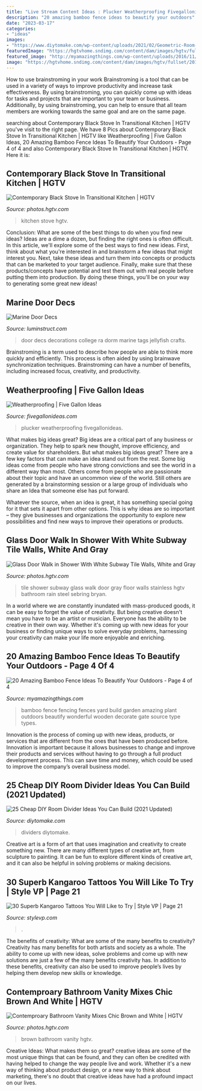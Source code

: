 ```yaml
---
title: "Live Stream Content Ideas : Plucker Weatherproofing Fivegallonideas"
description: "20 amazing bamboo fence ideas to beautify your outdoors"
date: "2023-03-17"
categories:
- "ideas"
images:
- "https://www.diytomake.com/wp-content/uploads/2021/02/Geometric-Room-Divider.jpg"
featuredImage: "https://hgtvhome.sndimg.com/content/dam/images/hgtv/fullset/2016/5/18/0/FOD16_Lisa-Furey_Kitchen-Dining_7.jpg.rend.hgtvcom.616.924.suffix/1463583209486.jpeg"
featured_image: "http://myamazingthings.com/wp-content/uploads/2016/11/beautiful-bamboo-fencing_amazing-backyard_wooden-brown-gate_big-white-and-grey-stone-1024x668.jpg"
image: "https://hgtvhome.sndimg.com/content/dam/images/hgtv/fullset/2016/9/1/0/IS-Architecture_Woodsy-Modern_19.jpg.rend.hgtvcom.616.924.suffix/1472746899718.jpeg"
---
```



How to use brainstroming in your work
Brainstroming is a tool that can be used in a variety of ways to improve productivity and increase task effectiveness. By using brainstroming, you can quickly come up with ideas for tasks and projects that are important to your team or business. Additionally, by using brainstroming, you can help to ensure that all team members are working towards the same goal and are on the same page.

	

		
searching about Contemporary Black Stove In Transitional Kitchen | HGTV you've visit to the right page. We have 8 Pics about Contemporary Black Stove In Transitional Kitchen | HGTV like Weatherproofing | Five Gallon Ideas, 20 Amazing Bamboo Fence Ideas To Beautify Your Outdoors - Page 4 of 4 and also Contemporary Black Stove In Transitional Kitchen | HGTV. Here it is:
		
    
## Contemporary Black Stove In Transitional Kitchen | HGTV

<img loading=lazy src="https://hgtvhome.sndimg.com/content/dam/images/hgtv/fullset/2016/5/18/0/FOD16_Lisa-Furey_Kitchen-Dining_7.jpg.rend.hgtvcom.616.924.suffix/1463583209486.jpeg" onerror="this.onerror=null;this.src='https://tse3.mm.bing.net/th?id=OIP.PL0MblLvk3lHT0kBiAk9qgHaLH&amp;pid=15.1';" alt="Contemporary Black Stove In Transitional Kitchen | HGTV">

_Source: photos.hgtv.com_

>kitchen stove hgtv. 

	

Conclusion: What are some of the best things to do when you find new ideas?
Ideas are a dime a dozen, but finding the right ones is often difficult. In this article, we'll explore some of the best ways to find new ideas. First, think about what you're interested in and brainstorm a few ideas that might interest you. Next, take these ideas and turn them into concepts or products that can be marketed to your target audience. Finally, make sure that these products/concepts have potential and test them out with real people before putting them into production. By doing these things, you'll be on your way to generating some great new ideas!

    
## Marine Door Decs

<img loading=lazy src="http://www.luminstruct.com/uploads/2/5/5/3/25536325/4b0b5405812d7888831465fa18f6bf99_2_orig.jpg" onerror="this.onerror=null;this.src='https://tse3.mm.bing.net/th?id=OIP.DHfKS0tRFp2fFD1Rj7t3nQAAAA&amp;pid=15.1';" alt="Marine Door Decs">

_Source: luminstruct.com_

>door decs decorations college ra dorm marine tags jellyfish crafts. 

	

Brainstroming is a term used to describe how people are able to think more quickly and efficiently. This process is often aided by using brainwave synchronization techniques. Brainstroming can have a number of benefits, including increased focus, creativity, and productivity.

    
## Weatherproofing | Five Gallon Ideas

<img loading=lazy src="https://fivegallonideas.com/wp-content/uploads/2013/06/chicken-plucker.jpg" onerror="this.onerror=null;this.src='https://tse1.mm.bing.net/th?id=OIP.FZWO32hgHkk8H1jjKlUmVwHaH6&amp;pid=15.1';" alt="Weatherproofing | Five Gallon Ideas">

_Source: fivegallonideas.com_

>plucker weatherproofing fivegallonideas. 

	

What makes big ideas great?
Big ideas are a critical part of any business or organization. They help to spark new thought, improve efficiency, and create value for shareholders. But what makes big ideas great? There are a few key factors that can make an idea stand out from the rest.
Some big ideas come from people who have strong convictions and see the world in a different way than most. Others come from people who are passionate about their topic and have an uncommon view of the world. Still others are generated by a brainstorming session or a large group of individuals who share an Idea that someone else has put forward.

Whatever the source, when an idea is great, it has something special going for it that sets it apart from other options. This is why ideas are so important – they give businesses and organizations the opportunity to explore new possibilities and find new ways to improve their operations or products.

    
## Glass Door Walk In Shower With White Subway Tile Walls, White And Gray

<img loading=lazy src="https://hgtvhome.sndimg.com/content/dam/images/hgtv/fullset/2016/8/12/4/Bryan-Sebring_Maxine-Bathroom_7.jpg.rend.hgtvcom.616.924.suffix/1471013484248.jpeg" onerror="this.onerror=null;this.src='https://tse1.mm.bing.net/th?id=OIP.3S7OLx3Md-ifiaiPLtnvpgHaLH&amp;pid=15.1';" alt="Glass Door Walk in Shower With White Subway Tile Walls, White and Gray">

_Source: photos.hgtv.com_

>tile shower subway glass walk door gray floor walls stainless hgtv bathroom rain steel sebring bryan. 

	

In a world where we are constantly inundated with mass-produced goods, it can be easy to forget the value of creativity. But being creative doesn't mean you have to be an artist or musician. Everyone has the ability to be creative in their own way. Whether it's coming up with new ideas for your business or finding unique ways to solve everyday problems, harnessing your creativity can make your life more enjoyable and enriching.

    
## 20 Amazing Bamboo Fence Ideas To Beautify Your Outdoors - Page 4 Of 4

<img loading=lazy src="http://myamazingthings.com/wp-content/uploads/2016/11/beautiful-bamboo-fencing_amazing-backyard_wooden-brown-gate_big-white-and-grey-stone-1024x668.jpg" onerror="this.onerror=null;this.src='https://tse4.mm.bing.net/th?id=OIP.rk2WvibDBuMkP8jiCzyolwHaE1&amp;pid=15.1';" alt="20 Amazing Bamboo Fence Ideas To Beautify Your Outdoors - Page 4 of 4">

_Source: myamazingthings.com_

>bamboo fence fencing fences yard build garden amazing plant outdoors beautify wonderful wooden decorate gate source type types. 

	

Innovation is the process of coming up with new ideas, products, or services that are different from the ones that have been produced before. Innovation is important because it allows businesses to change and improve their products and services without having to go through a full product development process. This can save time and money, which could be used to improve the company’s overall business model.

    
## 25 Cheap DIY Room Divider Ideas You Can Build (2021 Updated)

<img loading=lazy src="https://www.diytomake.com/wp-content/uploads/2021/02/Geometric-Room-Divider.jpg" onerror="this.onerror=null;this.src='https://tse1.mm.bing.net/th?id=OIP.VGiMJtloDrdbCg9ta6hC-AHaJG&amp;pid=15.1';" alt="25 Cheap DIY Room Divider Ideas You Can Build (2021 Updated)">

_Source: diytomake.com_

>dividers diytomake. 

	

Creative art is a form of art that uses imagination and creativity to create something new. There are many different types of creative art, from sculpture to painting. It can be fun to explore different kinds of creative art, and it can also be helpful in solving problems or making decisions.

    
## 30 Superb Kangaroo Tattoos You Will Like To Try | Style VP | Page 21

<img loading=lazy src="http://www.stylevp.com/wp-content/uploads/2020/08/1-Kangaroo-Tattoos.jpg" onerror="this.onerror=null;this.src='https://tse3.mm.bing.net/th?id=OIP.oNbYqweh7HT94xXgFwnrqQHaK1&amp;pid=15.1';" alt="30 Superb Kangaroo Tattoos You Will Like to Try | Style VP | Page 21">

_Source: stylevp.com_

>. 

	

The benefits of creativity: What are some of the many benefits to creativity?
Creativity has many benefits for both artists and society as a whole. The ability to come up with new ideas, solve problems and come up with new solutions are just a few of the many benefits creativity has. In addition to these benefits, creativity can also be used to improve people’s lives by helping them develop new skills or knowledge.

    
## Contemproary Bathroom Vanity Mixes Chic Brown And White | HGTV

<img loading=lazy src="https://hgtvhome.sndimg.com/content/dam/images/hgtv/fullset/2016/9/1/0/IS-Architecture_Woodsy-Modern_19.jpg.rend.hgtvcom.616.924.suffix/1472746899718.jpeg" onerror="this.onerror=null;this.src='https://tse3.mm.bing.net/th?id=OIP.KER9G8kgIbE32M8ATBxhsAHaLH&amp;pid=15.1';" alt="Contemproary Bathroom Vanity Mixes Chic Brown and White | HGTV">

_Source: photos.hgtv.com_

>brown bathroom vanity hgtv. 

	

Creative Ideas: What makes them so great?
creative ideas are some of the most unique things that can be found, and they can often be credited with having helped to change the way people live and work. Whether it's a new way of thinking about product design, or a new way to think about marketing, there's no doubt that creative ideas have had a profound impact on our lives.

